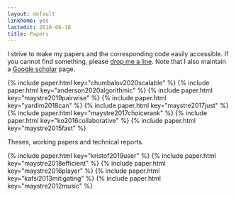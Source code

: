 ```yaml
---
layout: default
linkhome: yes
lastedit: 2018-06-18
title: Papers
---
```


I strive to make my papers and the corresponding code easily accessible. If you
cannot find something, please [drop me a line][1]. Note that I also maintain a
[Google scholar][2] page.

{% include paper.html key="chumbalov2020scalable" %}
{% include paper.html key="anderson2020algorithmic" %}
{% include paper.html key="maystre2019pairwise" %}
{% include paper.html key="yardim2018can" %}
{% include paper.html key="maystre2017just" %}
{% include paper.html key="maystre2017choicerank" %}
{% include paper.html key="ko2016collaborative" %}
{% include paper.html key="maystre2015fast" %}

Theses, working papers and technical reports.

{% include paper.html key="kristof2019user" %}
{% include paper.html key="maystre2018efficient" %}
{% include paper.html key="maystre2016player" %}
{% include paper.html key="kafsi2013mitigating" %}
{% include paper.html key="maystre2012music" %}

[1]: mailto:lucas@maystre.ch
[2]: https://scholar.google.ch/citations?user=tZ5vogwAAAAJ
